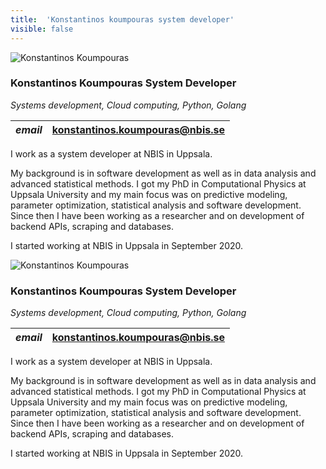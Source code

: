 ```yaml
---
title:  'Konstantinos koumpouras system developer'
visible: false
---
```

    

![Konstantinos Koumpouras](/assets/img/staff/konstatinos-koumpouras.jpg)

###  Konstantinos Koumpouras System Developer

_Systems development, Cloud computing, Python, Golang_

_email_|  konstantinos.koumpouras@nbis.se  
---|---  
  


I work as a system developer at NBIS in Uppsala.

My background is in software development as well as in data analysis and advanced statistical methods. I got my PhD in Computational Physics at Uppsala University and my main focus was on predictive modeling, parameter optimization, statistical analysis and software development. Since then I have been working as a researcher and on development of backend APIs, scraping and databases.

I started working at NBIS in Uppsala in September 2020.

![Konstantinos Koumpouras](/assets/img/staff/konstatinos-koumpouras.jpg)

###  Konstantinos Koumpouras System Developer

_Systems development, Cloud computing, Python, Golang_

_email_|  konstantinos.koumpouras@nbis.se  
---|---  
  


I work as a system developer at NBIS in Uppsala.

My background is in software development as well as in data analysis and advanced statistical methods. I got my PhD in Computational Physics at Uppsala University and my main focus was on predictive modeling, parameter optimization, statistical analysis and software development. Since then I have been working as a researcher and on development of backend APIs, scraping and databases.

I started working at NBIS in Uppsala in September 2020.
